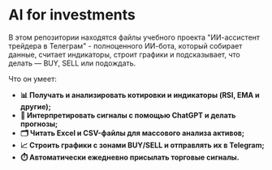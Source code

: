 # AI for investments
В этом репозитории находятся файлы учебного проекта "ИИ-ассистент трейдера в Телеграм" - полноценного ИИ-бота, который собирает данные, считает индикаторы, строит графики и подсказывает, что делать — BUY, SELL или подождать.

Что он умеет:
- **📊 Получать и анализировать котировки и индикаторы (RSI, EMA и другие);**
- **🧠 Интерпретировать сигналы с помощью ChatGPT и делать прогнозы;**
- **🗂️ Читать Excel и CSV-файлы для массового анализа активов;**
- **📈 Строить графики с зонами BUY/SELL и отправлять их в Telegram;**
- **⏱️ Автоматически ежедневно присылать торговые сигналы.**
